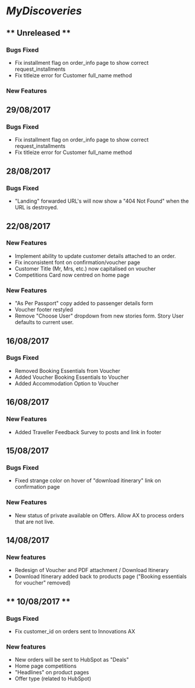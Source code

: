 # ***MyDiscoveries***
## ** Unreleased **
### Bugs Fixed
- Fix installment flag on order_info page to show correct request_installments
- Fix titleize error for Customer full_name method
### New Features

## **29/08/2017**
### Bugs Fixed
- Fix installment flag on order_info page to show correct request_installments
- Fix titleize error for Customer full_name method

## **28/08/2017**
### Bugs Fixed
- "Landing" forwarded URL's will now show a "404 Not Found" when the URL is destroyed.
 
## **22/08/2017**
### New Features
- Implement ability to update customer details attached to an order.
- Fix inconsistent font on confirmation/voucher page
- Customer Title (Mr, Mrs, etc.) now capitalised on voucher
- Competitions Card now centred on home page
### New Features
- "As Per Passport" copy added to passenger details form
- Voucher footer restyled
- Remove "Choose User" dropdown from new stories form. Story User defaults to current user.

## **16/08/2017**
### Bugs Fixed
- Removed Booking Essentials from Voucher
- Added Voucher Booking Essentials to Voucher
- Added Accommodation Option to Voucher

## **16/08/2017**
### New Features
- Added Traveller Feedback Survey to posts and link in footer

## **15/08/2017**
### Bugs Fixed
- Fixed strange color on hover of "download itinerary" link on confirmation page
### New Features
- New status of private available on Offers. Allow AX to process orders that are not live.

## **14/08/2017**
### New features
- Redesign of Voucher and PDF attachment / Download Itinerary
- Download Itinerary added back to products page ("Booking essentials for voucher" removed)

## ** 10/08/2017 **
### Bugs Fixed
- Fix customer_id on orders sent to Innovations AX

### New features
- New orders will be sent to HubSpot as "Deals"
- Home page competitions
- "Headlines" on product pages
- Offer type (related to HubSpot)